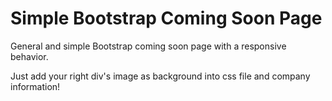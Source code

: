 # Simple Bootstrap Coming Soon Page
General and simple Bootstrap coming soon page with a responsive behavior.

Just add your right div's image as background into css file and company information!
